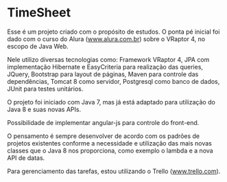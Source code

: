 # TimeSheet

Esse é um projeto criado com o propósito de estudos. O ponta pé inicial foi dado com o curso do Alura (www.alura.com.br) sobre o VRaptor 4, no escopo de Java Web.

Nele utilizo diversas tecnologias como: Framework VRaptor 4, JPA com implementação Hibernate e EasyCriteria para realização das queries, JQuery, Bootstrap para layout de páginas, Maven para controle das dependências, Tomcat 8 como servidor, Postgresql como banco de dados, JUnit para testes unitários.

O projeto foi iniciado com Java 7, mas já está adaptado para utilização do Java 8 e suas novas APIs.

Possibilidade de implementar angular-js para controle do front-end.

O pensamento é sempre desenvolver de acordo com os padrões de projetos existentes conforme a necessidade e utilização das mais novas classes que o Java 8 nos proporciona, como exemplo o lambda e a nova API de datas.

Para gerenciamento das tarefas, estou utilizando o Trello (www.trello.com).
